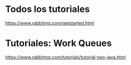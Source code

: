 # Todos los tutoriales
https://www.rabbitmq.com/getstarted.html

# Tutoriales: Work Queues
https://www.rabbitmq.com/tutorials/tutorial-two-java.html
